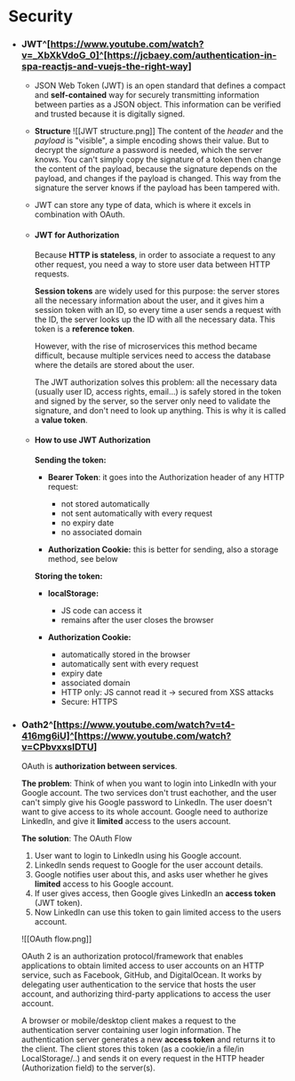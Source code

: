 # Security
- ### JWT^[https://www.youtube.com/watch?v=_XbXkVdoG_0]^[https://jcbaey.com/authentication-in-spa-reactjs-and-vuejs-the-right-way]
	- JSON Web Token (JWT) is an open standard that defines a compact and __self-contained__ way for securely transmitting information between parties as a JSON object. This information can be verified and trusted because it is digitally signed.
	
	- __Structure__ 
		![[JWT structure.png]]
		The content of the _header_ and the _payload_ is "visible", a simple encoding shows their value. But to decrypt the _signature_ a password is needed, which the server knows. You can't simply copy the signature of a token then change the content of the payload, because the signature depends on the payload, and changes if the payload is changed. This way from the signature the server knows if the payload has been tampered with.
		
	- JWT can store any type of data, which is where it excels in combination with OAuth.

	- #### JWT for Authorization
		Because __HTTP is stateless__, in order to associate a request to any other request, you need a way to store user data between HTTP requests.

		__Session tokens__ are widely used for this purpose: the server stores all the necessary information about the user, 
		and it gives him a session token with an ID, so every time a user sends a request with the ID, the server looks up the ID with all the necessary data. 
		This token is a __reference token__.

		However, with the rise of microservices this method became difficult, because multiple services need to access the database where the details are stored about the user.

		The JWT authorization solves this problem: all the necessary data (usually user ID, access rights, email...) is safely stored
		in the token and signed by the server, so the server only need to validate the signature, and don't need to look up anything. 
		This is why it is called a __value token__.
	
	- #### How to use JWT Authorization	
		__Sending the token:__

		- __Bearer Token__: it goes into the Authorization header of any HTTP request:

		   - not stored automatically
		   - not sent automatically with every request
		   - no expiry date
		   - no associated domain

		- __Authorization Cookie:__ this is better for sending, also a storage method, see below

		__Storing the token:__
		- __localStorage:__ 
			- JS code can access it
			- remains after the user closes the browser

		- __Authorization Cookie:__
			- automatically stored in the browser
			- automatically sent with every request
			- expiry date
			- associated domain
			- HTTP only: JS cannot read it -> secured from XSS attacks
			- Secure: HTTPS

- ### Oath2^[https://www.youtube.com/watch?v=t4-416mg6iU]^[https://www.youtube.com/watch?v=CPbvxxslDTU]
	OAuth is __authorization between services__.
	
	__The problem__:
	Think of when you want to login into LinkedIn with your Google account.
	The two services don't trust eachother, and the user can't simply give his Google password to LinkedIn. The user doesn't want to give access to its whole account.
	Google need to authorize LinkedIn, and give it __limited__ access to the users account. 
	
	
	__The solution__: The OAuth Flow
	1. User want to login to LinkedIn using his Google account.
	2. LinkedIn sends request to Google for the user account details. 
	3. Google notifies user about this, and asks user whether he gives __limited__ access to his Google account.
	4. If user gives access, then Google gives LinkedIn an __access token__ (JWT token).
	5. Now LinkedIn can use this token to gain limited access to the users account.
	
	![[OAuth flow.png]]
	
	OAuth 2 is an authorization protocol/framework that enables applications to obtain limited access to user accounts on an HTTP service, such as Facebook, GitHub, and DigitalOcean. 
	It works by delegating user authentication to the service that hosts the user account, and authorizing third-party applications to access the user account. 
	
	A browser or mobile/desktop client makes a request to the authentication server containing user login information. 
	The authentication server generates a new __access token__ and returns it to the client. 
	The client stores this token (as a cookie/in a file/in LocalStorage/..) and sends it on every request in the HTTP header (Authorization field) to the server(s).